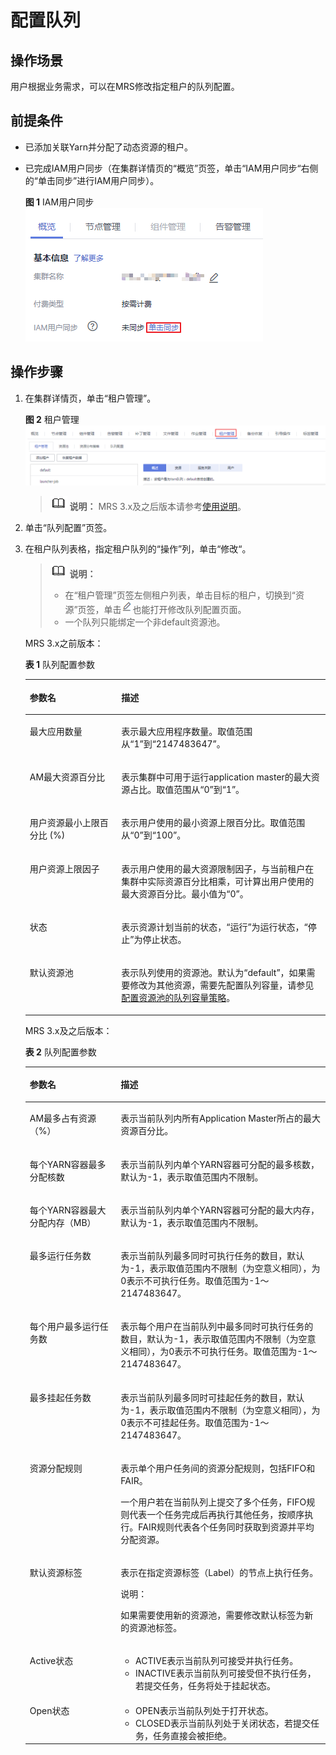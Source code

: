 # 配置队列<a name="mrs_01_0313"></a>

## 操作场景<a name="section3272361620242"></a>

用户根据业务需求，可以在MRS修改指定租户的队列配置。

## 前提条件<a name="section3962351620239"></a>

-   已添加关联Yarn并分配了动态资源的租户。
-   已完成IAM用户同步（在集群详情页的“概览”页签，单击“IAM用户同步“右侧的“单击同步”进行IAM用户同步）。

    **图 1**  IAM用户同步<a name="zh-cn_topic_0173397652_zh-cn_topic_0173397557_zh-cn_topic_0173397554_zh-cn_topic_0173397446_fig147531617121511"></a>  
    ![](figures/IAM用户同步-47.png "IAM用户同步-47")


## 操作步骤<a name="section61061662030"></a>

1.  在集群详情页，单击“租户管理”。

    **图 2**  租户管理<a name="fig66227278302"></a>  
    ![](figures/租户管理.png "租户管理")

    >![](public_sys-resources/icon-note.gif) **说明：** 
    >MRS 3.x及之后版本请参考[使用说明](使用说明.md)。

2.  单击“队列配置”页签。
3.  在租户队列表格，指定租户队列的“操作”列，单击“修改“。

    >![](public_sys-resources/icon-note.gif) **说明：** 
    >-   在“租户管理”页签左侧租户列表，单击目标的租户，切换到“资源”页签，单击![](figures/icon_mrs_edit.png)也能打开修改队列配置页面。
    >-   一个队列只能绑定一个非default资源池。

    MRS 3.x之前版本：

    **表 1**  队列配置参数

    <a name="table4944872120414"></a>
    <table><thead align="left"><tr id="row5801156820414"><th class="cellrowborder" valign="top" width="30.5%" id="mcps1.2.3.1.1"><p id="p131655020414"><a name="p131655020414"></a><a name="p131655020414"></a><strong id="b6420268220440"><a name="b6420268220440"></a><a name="b6420268220440"></a>参数名</strong></p>
    </th>
    <th class="cellrowborder" valign="top" width="69.5%" id="mcps1.2.3.1.2"><p id="p3953176220414"><a name="p3953176220414"></a><a name="p3953176220414"></a><strong id="b3303478720440"><a name="b3303478720440"></a><a name="b3303478720440"></a>描述</strong></p>
    </th>
    </tr>
    </thead>
    <tbody><tr id="row4795612120414"><td class="cellrowborder" valign="top" width="30.5%" headers="mcps1.2.3.1.1 "><p id="p5924061320414"><a name="p5924061320414"></a><a name="p5924061320414"></a>最大应用数量</p>
    </td>
    <td class="cellrowborder" valign="top" width="69.5%" headers="mcps1.2.3.1.2 "><p id="p3376038220414"><a name="p3376038220414"></a><a name="p3376038220414"></a>表示最大应用程序数量。取值范围从“1”到“2147483647”。</p>
    </td>
    </tr>
    <tr id="row3540798720414"><td class="cellrowborder" valign="top" width="30.5%" headers="mcps1.2.3.1.1 "><p id="p4947466520414"><a name="p4947466520414"></a><a name="p4947466520414"></a>AM最大资源百分比</p>
    </td>
    <td class="cellrowborder" valign="top" width="69.5%" headers="mcps1.2.3.1.2 "><p id="p4802492820414"><a name="p4802492820414"></a><a name="p4802492820414"></a>表示集群中可用于运行application master的最大资源占比。取值范围从“0”到“1”。</p>
    </td>
    </tr>
    <tr id="row2957117120414"><td class="cellrowborder" valign="top" width="30.5%" headers="mcps1.2.3.1.1 "><p id="p4645465420414"><a name="p4645465420414"></a><a name="p4645465420414"></a>用户资源最小上限百分比 (%)</p>
    </td>
    <td class="cellrowborder" valign="top" width="69.5%" headers="mcps1.2.3.1.2 "><p id="p473060520414"><a name="p473060520414"></a><a name="p473060520414"></a>表示用户使用的最小资源上限百分比。取值范围从“0”到“100”。</p>
    </td>
    </tr>
    <tr id="row4257544820414"><td class="cellrowborder" valign="top" width="30.5%" headers="mcps1.2.3.1.1 "><p id="p2605923320414"><a name="p2605923320414"></a><a name="p2605923320414"></a>用户资源上限因子</p>
    </td>
    <td class="cellrowborder" valign="top" width="69.5%" headers="mcps1.2.3.1.2 "><p id="p3042309020414"><a name="p3042309020414"></a><a name="p3042309020414"></a>表示用户使用的最大资源限制因子，与当前租户在集群中实际资源百分比相乘，可计算出用户使用的最大资源百分比。最小值为“0”。</p>
    </td>
    </tr>
    <tr id="row537235720414"><td class="cellrowborder" valign="top" width="30.5%" headers="mcps1.2.3.1.1 "><p id="p3250779820414"><a name="p3250779820414"></a><a name="p3250779820414"></a>状态</p>
    </td>
    <td class="cellrowborder" valign="top" width="69.5%" headers="mcps1.2.3.1.2 "><p id="p1588602020414"><a name="p1588602020414"></a><a name="p1588602020414"></a>表示资源计划当前的状态，“运行”为运行状态，“停止”为停止状态。</p>
    </td>
    </tr>
    <tr id="row875645720414"><td class="cellrowborder" valign="top" width="30.5%" headers="mcps1.2.3.1.1 "><p id="p3818442920414"><a name="p3818442920414"></a><a name="p3818442920414"></a>默认资源池</p>
    </td>
    <td class="cellrowborder" valign="top" width="69.5%" headers="mcps1.2.3.1.2 "><p id="p593100820414"><a name="p593100820414"></a><a name="p593100820414"></a>表示队列使用的资源池。默认为“default”，如果需要修改为其他资源，需要先配置队列容量，请参见<a href="配置资源池的队列容量策略.md">配置资源池的队列容量策略</a>。</p>
    </td>
    </tr>
    </tbody>
    </table>

    MRS 3.x及之后版本：

    **表 2**  队列配置参数

    <a name="t7e5e0a2f1ab54e63ad6515924dbf6ca5"></a>
    <table><thead align="left"><tr id="r5b911308688c49a5a0b88250183ef1a7"><th class="cellrowborder" valign="top" width="30.3%" id="mcps1.2.3.1.1"><p id="a77e68c41c8d3458e9ec15dff8b4389c9"><a name="a77e68c41c8d3458e9ec15dff8b4389c9"></a><a name="a77e68c41c8d3458e9ec15dff8b4389c9"></a><strong id="b553364342513"><a name="b553364342513"></a><a name="b553364342513"></a>参数名</strong></p>
    </th>
    <th class="cellrowborder" valign="top" width="69.69999999999999%" id="mcps1.2.3.1.2"><p id="ad32d600ba56f485f897ea078dfb2a6f8"><a name="ad32d600ba56f485f897ea078dfb2a6f8"></a><a name="ad32d600ba56f485f897ea078dfb2a6f8"></a><strong id="b19557174318253"><a name="b19557174318253"></a><a name="b19557174318253"></a>描述</strong></p>
    </th>
    </tr>
    </thead>
    <tbody><tr id="r3473e147b7014e8f9696330ced934571"><td class="cellrowborder" valign="top" width="30.3%" headers="mcps1.2.3.1.1 "><p id="a0e071743225246a39deaa4aba748e2e2"><a name="a0e071743225246a39deaa4aba748e2e2"></a><a name="a0e071743225246a39deaa4aba748e2e2"></a>AM最多占有资源（%）</p>
    </td>
    <td class="cellrowborder" valign="top" width="69.69999999999999%" headers="mcps1.2.3.1.2 "><p id="a02167f7da7f5421cba63de63a8f06b68"><a name="a02167f7da7f5421cba63de63a8f06b68"></a><a name="a02167f7da7f5421cba63de63a8f06b68"></a>表示当前队列内所有Application Master所占的最大资源百分比。</p>
    </td>
    </tr>
    <tr id="r2f7f1f0bdd6a4e869b9f3824f9d91b7c"><td class="cellrowborder" valign="top" width="30.3%" headers="mcps1.2.3.1.1 "><p id="a0f229be407384c179593b1b0b6c27f2f"><a name="a0f229be407384c179593b1b0b6c27f2f"></a><a name="a0f229be407384c179593b1b0b6c27f2f"></a>每个YARN容器最多分配核数</p>
    </td>
    <td class="cellrowborder" valign="top" width="69.69999999999999%" headers="mcps1.2.3.1.2 "><p id="adaae04f2aa3a4cc3bf505090199c2097"><a name="adaae04f2aa3a4cc3bf505090199c2097"></a><a name="adaae04f2aa3a4cc3bf505090199c2097"></a>表示当前队列内单个YARN容器可分配的最多核数，默认为-1，表示取值范围内不限制。</p>
    </td>
    </tr>
    <tr id="r8533f3a3cd9143acb3df22f50fa0d9f2"><td class="cellrowborder" valign="top" width="30.3%" headers="mcps1.2.3.1.1 "><p id="aad0cdf97b8e34713acbe48752134b638"><a name="aad0cdf97b8e34713acbe48752134b638"></a><a name="aad0cdf97b8e34713acbe48752134b638"></a>每个YARN容器最大分配内存（MB）</p>
    </td>
    <td class="cellrowborder" valign="top" width="69.69999999999999%" headers="mcps1.2.3.1.2 "><p id="ada1e159e65fb428b812a01b0f407b0ff"><a name="ada1e159e65fb428b812a01b0f407b0ff"></a><a name="ada1e159e65fb428b812a01b0f407b0ff"></a>表示当前队列内单个YARN容器可分配的最大内存，默认为-1，表示取值范围内不限制。</p>
    </td>
    </tr>
    <tr id="raf34940bfa21483dbca72c23a96a5474"><td class="cellrowborder" valign="top" width="30.3%" headers="mcps1.2.3.1.1 "><p id="a0616caf57b554d0aa4758fe80adb8ca0"><a name="a0616caf57b554d0aa4758fe80adb8ca0"></a><a name="a0616caf57b554d0aa4758fe80adb8ca0"></a>最多运行任务数</p>
    </td>
    <td class="cellrowborder" valign="top" width="69.69999999999999%" headers="mcps1.2.3.1.2 "><p id="a2c9ace6365a54ebc9b87360dbf5b3d6a"><a name="a2c9ace6365a54ebc9b87360dbf5b3d6a"></a><a name="a2c9ace6365a54ebc9b87360dbf5b3d6a"></a>表示当前队列最多同时可执行任务的数目，默认为-1，表示取值范围内不限制（为空意义相同），为0表示不可执行任务。取值范围为-1～2147483647。</p>
    </td>
    </tr>
    <tr id="r144ff8351f5446dca2502f3efbe4603a"><td class="cellrowborder" valign="top" width="30.3%" headers="mcps1.2.3.1.1 "><p id="a73eb4faa914546148bdf3205ec5e5d84"><a name="a73eb4faa914546148bdf3205ec5e5d84"></a><a name="a73eb4faa914546148bdf3205ec5e5d84"></a>每个用户最多运行任务数</p>
    </td>
    <td class="cellrowborder" valign="top" width="69.69999999999999%" headers="mcps1.2.3.1.2 "><p id="adf6c00e17e0f4e8980796f401edf4a66"><a name="adf6c00e17e0f4e8980796f401edf4a66"></a><a name="adf6c00e17e0f4e8980796f401edf4a66"></a>表示每个用户在当前队列中最多同时可执行任务的数目，默认为-1，表示取值范围内不限制（为空意义相同），为0表示不可执行任务。取值范围为-1～2147483647。</p>
    </td>
    </tr>
    <tr id="r8f4b14705dbc4baf835d0b096b4a9c43"><td class="cellrowborder" valign="top" width="30.3%" headers="mcps1.2.3.1.1 "><p id="a0302cd2aaae64a938777691118efa608"><a name="a0302cd2aaae64a938777691118efa608"></a><a name="a0302cd2aaae64a938777691118efa608"></a>最多挂起任务数</p>
    </td>
    <td class="cellrowborder" valign="top" width="69.69999999999999%" headers="mcps1.2.3.1.2 "><p id="a85e2f6184fcc4ac4bbd789fe19c59e5d"><a name="a85e2f6184fcc4ac4bbd789fe19c59e5d"></a><a name="a85e2f6184fcc4ac4bbd789fe19c59e5d"></a>表示当前队列最多同时可挂起任务的数目，默认为-1，表示取值范围内不限制（为空意义相同），为0表示不可挂起任务。取值范围为-1～2147483647。</p>
    </td>
    </tr>
    <tr id="r819ae33486d44a0da5b645edb94b10f4"><td class="cellrowborder" valign="top" width="30.3%" headers="mcps1.2.3.1.1 "><p id="a5d3485641a434137b9b815c4478af35f"><a name="a5d3485641a434137b9b815c4478af35f"></a><a name="a5d3485641a434137b9b815c4478af35f"></a>资源分配规则</p>
    </td>
    <td class="cellrowborder" valign="top" width="69.69999999999999%" headers="mcps1.2.3.1.2 "><p id="p178552030192113"><a name="p178552030192113"></a><a name="p178552030192113"></a>表示单个用户任务间的资源分配规则，包括FIFO和FAIR。</p>
    <p id="a34305b328f1240a59421b7937f727cc1"><a name="a34305b328f1240a59421b7937f727cc1"></a><a name="a34305b328f1240a59421b7937f727cc1"></a>一个用户若在当前队列上提交了多个任务，FIFO规则代表一个任务完成后再执行其他任务，按顺序执行。FAIR规则代表各个任务同时获取到资源并平均分配资源。</p>
    </td>
    </tr>
    <tr id="r9cfd63ef943944efab518b20b12b98ed"><td class="cellrowborder" valign="top" width="30.3%" headers="mcps1.2.3.1.1 "><p id="a81950623ccd54b5bbae6fb6ccb23968e"><a name="a81950623ccd54b5bbae6fb6ccb23968e"></a><a name="a81950623ccd54b5bbae6fb6ccb23968e"></a>默认资源标签</p>
    </td>
    <td class="cellrowborder" valign="top" width="69.69999999999999%" headers="mcps1.2.3.1.2 "><p id="aaa9fab0b7bd74041a72d570d3dda9417"><a name="aaa9fab0b7bd74041a72d570d3dda9417"></a><a name="aaa9fab0b7bd74041a72d570d3dda9417"></a>表示在指定资源标签（Label）的节点上执行任务。</p>
    <div class="note" id="note37801929111714"><a name="note37801929111714"></a><a name="note37801929111714"></a><span class="notetitle"> 说明： </span><div class="notebody"><p id="p1075514307175"><a name="p1075514307175"></a><a name="p1075514307175"></a>如果需要使用新的资源池，需要修改默认标签为新的资源池标签。</p>
    </div></div>
    </td>
    </tr>
    <tr id="rb572d8a6af794ed4863c2a0ac1a32b29"><td class="cellrowborder" valign="top" width="30.3%" headers="mcps1.2.3.1.1 "><p id="a5f284905972241e189224c8402c0f56b"><a name="a5f284905972241e189224c8402c0f56b"></a><a name="a5f284905972241e189224c8402c0f56b"></a>Active状态</p>
    </td>
    <td class="cellrowborder" valign="top" width="69.69999999999999%" headers="mcps1.2.3.1.2 "><a name="ul218013592217"></a><a name="ul218013592217"></a><ul id="ul218013592217"><li>ACTIVE表示当前队列可接受并执行任务。</li><li>INACTIVE表示当前队列可接受但不执行任务，若提交任务，任务将处于挂起状态。</li></ul>
    </td>
    </tr>
    <tr id="r7697c6a3eefd4f1ea931d27a3eb8a4a8"><td class="cellrowborder" valign="top" width="30.3%" headers="mcps1.2.3.1.1 "><p id="a37f0eff8e1ae4c68a0522f32015f2859"><a name="a37f0eff8e1ae4c68a0522f32015f2859"></a><a name="a37f0eff8e1ae4c68a0522f32015f2859"></a>Open状态</p>
    </td>
    <td class="cellrowborder" valign="top" width="69.69999999999999%" headers="mcps1.2.3.1.2 "><a name="ul128718379229"></a><a name="ul128718379229"></a><ul id="ul128718379229"><li>OPEN表示当前队列处于打开状态。</li><li>CLOSED表示当前队列处于关闭状态，若提交任务，任务直接会被拒绝。</li></ul>
    </td>
    </tr>
    </tbody>
    </table>


